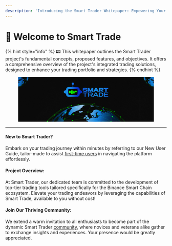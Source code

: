```yaml
---
description: 'Introducing the Smart Trader Whitepaper: Empowering Your Trading Journey'
---
```


# 🤖 Welcome to Smart Trade

{% hint style="info" %}
📟 This whitepaper outlines the Smart Trader project's fundamental concepts, proposed features, and objectives. It offers a comprehensive overview of the project's integrated trading solutions, designed to enhance your trading portfolio and strategies.
{% endhint %}

<figure><img src=".gitbook/assets/covergitbook (1).png" alt=""><figcaption></figcaption></figure>

***

#### New to Smart Trader?&#x20;

Embark on your trading journey within minutes by referring to our New User Guide, tailor-made to assist [first-time users](product-guides/first-time-user.md) in navigating the platform effortlessly.

#### Project Overview:&#x20;

At Smart Trader, our dedicated team is committed to the development of top-tier trading tools tailored specifically for the Binance Smart Chain ecosystem. Elevate your trading endeavors by leveraging the capabilities of Smart Trade, available to you without cost!

#### Join Our Thriving Community:&#x20;

We extend a warm invitation to all enthusiasts to become part of the dynamic Smart Trader  [community](overview/community.md), where novices and veterans alike gather to exchange insights and experiences. Your presence would be greatly appreciated.
